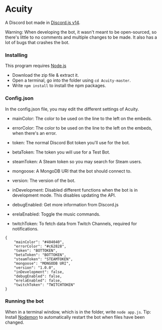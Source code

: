 # Acuity

A Discord bot made in [Discord.js v14](https://discord.js.org/).

Warning: When developing the bot, it wasn't meant to be open-sourced, so there's little to no comments and multiple changes to be made.
It also has a lot of bugs that crashes the bot.

### Installing

This program requires [Node.js](https://nodejs.org/)

- Download the zip file & extract it.
- Open a terminal, go into the folder using `cd Acuity-master`.
- Write `npm install` to install the npm packages.


### Config.json
In the config.json file, you may edit the different settings of Acuity.

- mainColor: The color to be used on the line to the left on the embeds.
- errorColor: The color to be used on the line to the left on the embeds, when there's an error.

- token: The normal Discord Bot token you'll use for the bot.
- betaToken: The token you will use for a Test Bot.
- steamToken: A Steam token so you may search for Steam users.
- mongoose: A MongoDB URI that the bot should connect to.
  
- version: The version of the bot.
- inDevelopment: Disabled different functions when the bot is in development mode. This disables updating the API.
- debugEnabled: Get more information from Discord.js
- erelaEnabled: Toggle the music commands.
- twitchToken: To fetch data from Twitch Channels, required for notifications.

```
{
    "mainColor": "#404040",
    "errorColor": "#c62828",
    "token": "BOTTOKEN",
    "betaToken": "BOTTOKEN",
    "steamToken": "STEAMTOKEN",
    "mongoose": "MONGODB URI",
    "version": "1.0.0",
    "inDevelopment": false,
    "debugEnabled": false,
    "erelaEnabled": false,
    "twitchToken": "TWITCHTOKEN"
} 
```


### Running the bot

When in a terminal window, which is in the folder, write `node app.js`.
Tip: Install [Nodemon](https://www.npmjs.com/package/nodemon) to automatically restart the bot when files have been changed.
